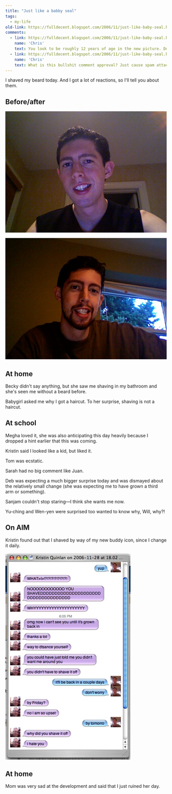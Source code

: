 ```yaml
---
title: "Just like a babby seal"
tags: 
  - my-life 
old-link: https://fulldecent.blogspot.com/2006/11/just-like-baby-seal.html
comments:
  - link: https://fulldecent.blogspot.com/2006/11/just-like-baby-seal.html?showComment=1164818360000#c116481837848996788
    name: 'Chris'
    text: You look to be roughly 12 years of age in the new picture. Doesn't COPA require children under 12 to have parental approval to post online? You DO have parental approval, right?
  - link: https://fulldecent.blogspot.com/2006/11/just-like-baby-seal.html?showComment=1164818460000#c116481851553947520
    name: 'Chris'
    text: What is this bullshit comment approval? Just cause spam attacks blogs like white on rice, or like a cat on a hot tin roof, or like a bat out of hell, or like a big dog. Some of those don't really apply, but when in Rome.
---
```


I shaved my beard today. And I got a lot of reactions, so I'll tell you about them.

## Before/after

![Before](assets/images/2006-11-28-just-like-baby-seal.jpg)

![After](assets/images/2006-11-28-just-like-baby-seal-before.jpg)

## At home

Becky didn't say anything, but she saw me shaving in my bathroom and she's seen me without a beard before.

Babygirl asked me why I got a haircut. To her surprise, shaving is not a haircut.

## At school

Megha loved it, she was also anticipating this day heavily because I dropped a hint earlier that this was coming.

Kristin said I looked like a kid, but liked it.

Tom was ecstatic.

Sarah had no big comment like Juan.

Deb was expecting a much bigger surprise today and was dismayed about the relatively small change (she was expecting me to have grown a third arm or something).

Sanjam couldn't stop staring—I think she wants me now.

Yu-ching and Wen-yen were surprised too wanted to know why, Will, why?!

## On AIM

Kristin found out that I shaved by way of my new buddy icon, since I change it daily.

![AIM buddy icon](assets/images/2006-11-28-just-like-baby-seal-buddy-icon.jpg)

## At home

Mom was very sad at the development and said that I just ruined her day.